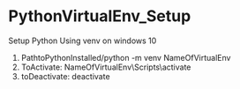 # PythonVirtualEnv_Setup
Setup Python Using venv on windows 10


1. PathtoPythonInstalled/python -m venv NameOfVirtualEnv
2. ToActivate: NameOfVirtualEnv\Scripts\activate
3. toDeactivate: deactivate
